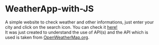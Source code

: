 # WeatherApp-with-JS
A simple website to check weather and other informations, just enter your city and click on the search icon. You can check it [here!](https://check-weather-ab385.web.app/)
</br>
It was just created to understand the use of API(s) and the API which is used is taken from [OpenWeatherMap.org](https://openweathermap.org/api).
